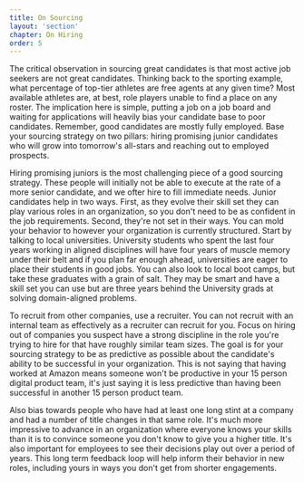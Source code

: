 ```yaml
---
title: On Sourcing
layout: 'section'
chapter: On Hiring
order: 5
---
```


The critical observation in sourcing great candidates is that most active job seekers are not great candidates. Thinking back to the sporting example, what percentage of top-tier athletes are free agents at any given time? Most available athletes are, at best, role players unable to find a place on any roster. The implication here is simple, putting a job on a job board and waiting for applications will heavily bias your candidate base to poor candidates. Remember, good candidates are mostly fully employed. Base your sourcing strategy on two pillars: hiring promising junior candidates who will grow into tomorrow's all-stars and reaching out to employed prospects.

Hiring promising juniors is the most challenging piece of a good sourcing strategy. These people will initially not be able to execute at the rate of a more senior candidate, and we ofter hire to fill immediate needs. Junior candidates help in two ways. First, as they evolve their skill set they can play various roles in an organization, so you don't need to be as confident in the job requirements. Second, they're not set in their ways. You can mold your behavior to however your organization is currently structured. Start by talking to local universities. University students who spent the last four years working in aligned disciplines will have four years of muscle memory under their belt and if you plan far enough ahead, universities are eager to place their students in good jobs. You can also look to local boot camps, but take these graduates with a grain of salt. They may be smart and have a skill set you can use but are three years behind the University grads at solving domain-aligned problems.

To recruit from other companies, use a recruiter. You can not recruit with an internal team as effectively as a recruiter can recruit for you. Focus on hiring out of companies you suspect have a strong discipline in the role you're trying to hire for that have roughly similar team sizes. The goal is for your sourcing strategy to be as predictive as possible about the candidate's ability to be successful in your organization. This is not saying that having worked at Amazon means someone won't be productive in your 15 person digital product team, it's just saying it is less predictive than having been successful in another 15 person product team.

Also bias towards people who have had at least one long stint at a company and had a number of title changes in that same role. It's much more impressive to advance in an organization where everyone knows your skills than it is to convince someone you don't know to give you a higher title. It's also important for employees to see their decisions play out over a period of years. This long term feedback loop will help inform their behavior in new roles, including yours in ways you don't get from shorter engagements.
